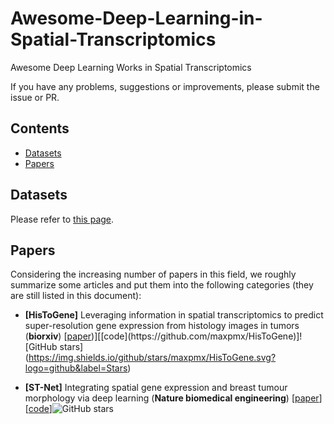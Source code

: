 # Awesome-Deep-Learning-in-Spatial-Transcriptomics
Awesome Deep Learning Works in Spatial Transcriptomics

If you have any problems, suggestions or improvements, please submit the issue or PR.

## Contents
* [Datasets](#datasets)
* [Papers](#papers)

## Datasets
Please refer to [this page]().

## Papers
Considering the increasing number of papers in this field, we roughly summarize some articles and put them into the following categories (they are still listed in this document):

- <a name="HisToGene"></a>**[HisToGene]** Leveraging information in spatial transcriptomics to predict super-resolution gene expression from histology images in tumors (**biorxiv**) [[paper]([[https://ieeexplore.ieee.org/document/10251149](https://www.biorxiv.org/content/10.1101/2021.11.28.470212v1.full.pdf)]))][[code](https://github.com/maxpmx/HisToGene)]![GitHub stars](https://img.shields.io/github/stars/maxpmx/HisToGene.svg?logo=github&label=Stars)


- <a name="ST-Net"></a>**[ST-Net]** Integrating spatial gene expression and breast tumour morphology via deep learning (**Nature biomedical engineering**) [[paper](https://www.nature.com/articles/s41551-020-0578-x)][[code](https://github.com/bryanhe/ST-Net)]![GitHub stars](https://img.shields.io/github/stars/bryanhe/ST-Net.svg?logo=github&label=Stars)


